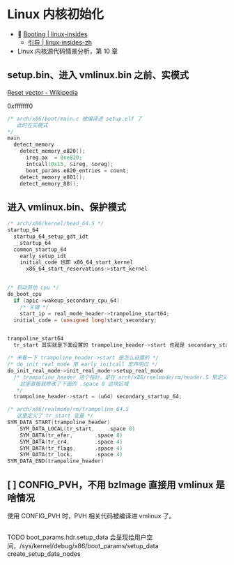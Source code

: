 # Linux 内核初始化

- 🌟 [Booting | linux-insides](https://0xax.gitbook.io/linux-insides/summary/booting)
  - [引导 | linux-insides-zh](https://docs.hust.openatom.club/linux-insides-zh/booting)
- Linux 内核源代码情景分析，第 10 章

## setup.bin、进入 vmlinux.bin 之前、实模式

[Reset vector - Wikipedia](https://en.wikipedia.org/wiki/Reset_vector)

0xfffffff0

```cpp
/* arch/x86/boot/main.c 被编译进 setup.elf 了
   此时在实模式
*/
main
  detect_memory
    detect_memory_e820();
      ireg.ax  = 0xe820;
      intcall(0x15, &ireg, &oreg);
      boot_params.e820_entries = count;
    detect_memory_e801();
    detect_memory_88();
```

## 进入 vmlinux.bin、保护模式

```cpp
/* arch/x86/kernel/head_64.S */
startup_64
  startup_64_setup_gdt_idt
  __startup_64
  common_startup_64
    early_setup_idt
    initial_code 也即 x86_64_start_kernel
      x86_64_start_reservations->start_kernel


/* 启动其他 cpu */
do_boot_cpu
  if (apic->wakeup_secondary_cpu_64)
    /* 关键 */
    start_ip = real_mode_header->trampoline_start64;
  initial_code = (unsigned long)start_secondary;


trampoline_start64
  tr_start 其实就是下面设置的 trampoline_header->start 也就是 secondary_startup_64

/* 来看一下 trampoline_header->start 是怎么设置的 */
/* do_init_real_mode 用 early_initcall 宏声明过 */
do_init_real_mode->init_real_mode->setup_real_mode
  /* trampoline_header 这个指针，是在 arch/x86/realmode/rm/header.S 里定义为 trampoline_header 的，
    这里直接就修改了下面的 .space 8 这块区域
   */
  trampoline_header->start = (u64) secondary_startup_64;

/* arch/x86/realmode/rm/trampoline_64.S
   这里定义了 tr_start 变量 */
SYM_DATA_START(trampoline_header)
	SYM_DATA_LOCAL(tr_start,	.space 8)
	SYM_DATA(tr_efer,		.space 8)
	SYM_DATA(tr_cr4,		.space 4)
	SYM_DATA(tr_flags,		.space 4)
	SYM_DATA(tr_lock,		.space 4)
SYM_DATA_END(trampoline_header)
```

## [ ] CONFIG_PVH，不用 bzImage 直接用 vmlinux 是啥情况

使用 CONFIG_PVH 时，PVH 相关代码被编译进 vmlinux 了。

##

TODO boot_params.hdr.setup_data 会呈现给用户空间，/sys/kernel/debug/x86/boot_params/setup_data
create_setup_data_nodes

